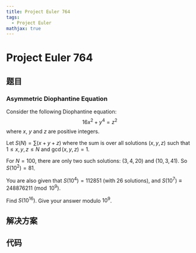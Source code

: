 ```yaml
---
title: Project Euler 764
tags:
  - Project Euler
mathjax: true
---
```

<escape><!-- more --></escape>
    
# Project Euler 764
## 题目
### Asymmetric Diophantine Equation


Consider the following Diophantine equation:
$$16x^2+y^4=z^2$$
where $x$, $y$ and $z$ are positive integers.


Let $S(N) = \displaystyle{\sum(x+y+z)}$ where the sum is over all solutions $(x,y,z)$ such that $1 \leq x,y,z \leq N$ and $\gcd(x,y,z)=1$. 


For $N=100$, there are only two such solutions: $(3,4,20)$ and $(10,3,41)$. So $S(10^2)=81$.


You are also given that $S(10^4)=112851$ (with 26 solutions), and $S(10^7)\equiv 248876211 \pmod{10^9}$.


Find $S(10^{16})$. Give your answer modulo $10^9$.



## 解决方案


## 代码


